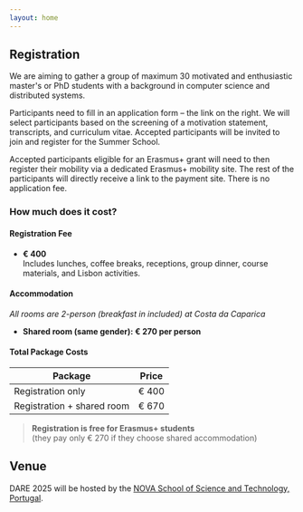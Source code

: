 ```yaml
---
layout: home
---
```


## Registration

We are aiming to gather a group of maximum 30 motivated and enthusiastic master's or PhD students with a background in computer science and distributed systems.

Participants need to fill in an application form – the link on the right. We will select participants based on the screening of a motivation statement, transcripts, and curriculum vitae. Accepted participants will be invited to join and register for the Summer School.

Accepted participants eligible for an Erasmus+ grant will need to then register their mobility via a dedicated Erasmus+ mobility site. The rest of the participants will directly receive a link to the payment site. There is no application fee.

### How much does it cost?

#### Registration Fee
- **€ 400**  
  Includes lunches, coffee breaks, receptions, group dinner, course materials, and Lisbon activities.

#### Accommodation  
_All rooms are 2-person (breakfast in included) at Costa da Caparica_  
- **Shared room (same gender): € 270 per person**

#### Total Package Costs  
| Package                    | Price  |
|----------------------------|--------|
| Registration only          | € 400  |
| Registration + shared room | € 670  |

> **Registration is free for Erasmus+ students**  
> (they pay only € 270 if they choose shared accommodation)

## Venue

DARE 2025 will be hosted by the [NOVA School of Science and Technology, Portugal](https://www.fct.unl.pt/en).


